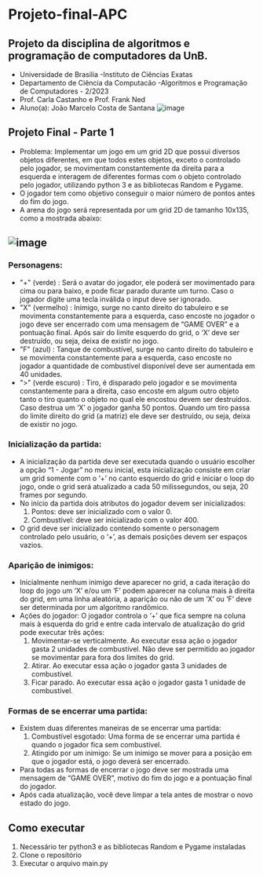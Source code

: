 # Projeto-final-APC

## Projeto da disciplina de algoritmos e programação de computadores da UnB.
* Universidade de Brasilia -Instituto de Ciências Exatas
* Departamento de Ciência da Computacão -Algoritmos e Programação de Computadores - 2/2023
* Prof. Carla Castanho e Prof. Frank Ned
* Aluno(a): João Marcelo Costa de Santana
![image](https://github.com/user-attachments/assets/248da361-9218-46c9-b380-b933a58ae09e)



## Projeto Final - Parte 1
* Problema: Implementar um jogo em um grid 2D que possui diversos objetos diferentes, em que todos estes objetos, exceto o controlado pelo jogador, se movimentam constantemente da direita para a esquerda e interagem de diferentes formas com o objeto controlado pelo jogador, utilizando python 3 e as bibliotecas Random e Pygame.
* O jogador tem como objetivo conseguir o maior número de pontos antes do fim do jogo.
* A arena do jogo será representada por um grid 2D de tamanho 10x135, como a mostrada
abaixo:

![image](https://github.com/user-attachments/assets/ba835ec1-fb7f-4f66-8b5c-3c9094f7bc74)
---
### Personagens:

* "+" (verde) : Será o avatar do jogador, ele poderá ser movimentado para cima ou para baixo, e pode ficar parado durante um turno. Caso o jogador digite uma tecla inválida o input deve ser ignorado.
* "X" (vermelho) : Inimigo, surge no canto direito do tabuleiro e se movimenta constantemente para a esquerda, caso encoste no jogador o jogo deve ser encerrado com uma mensagem de “GAME OVER” e a pontuação final. Após sair do limite esquerdo do grid, o ‘X’ deve ser destruído, ou seja, deixa de existir no jogo.
* "F" (azul) : Tanque de combustível, surge no canto direito do tabuleiro e se movimenta constantemente para a esquerda, caso encoste no jogador a quantidade de combustível disponível deve ser aumentada em 40 unidades.
* ">" (verde escuro) : Tiro, é disparado pelo jogador e se movimenta constantemente para a direita, caso encoste em algum outro objeto tanto o tiro quanto o objeto no qual ele encostou devem ser destruídos. Caso destrua um ‘X’ o jogador ganha 50 pontos. Quando um tiro passa do limite direito do grid (a matriz) ele deve ser destruído, ou seja, deixa de existir no jogo.

### Inicialização da partida:

* A inicialização da partida deve ser executada quando o usuário escolher a opção “1 - Jogar” no menu inicial, esta inicialização consiste em criar um grid somente com o ‘+’ no canto esquerdo do grid e iniciar o loop do jogo, onde o grid será atualizado a cada 50 milissegundos, ou seja, 20 frames por segundo.
* No início da partida dois atributos do jogador devem ser inicializados:
  1. Pontos: deve ser inicializado com o valor 0.
  2. Combustível: deve ser inicializado com o valor 400.
* O grid deve ser inicializado contendo somente o personagem controlado pelo usuário, o ‘+’, as demais posições devem ser espaços vazios.

### Aparição de inimigos:
* Inicialmente nenhum inimigo deve aparecer no grid, a cada iteração do loop do jogo um ‘X’ e/ou um ‘F’ podem aparecer na coluna mais à direita do grid, em uma linha aleatória, a aparição ou não de um ‘X’ ou ‘F’ deve ser determinada por um algoritmo randômico.
* Ações do jogador: O jogador controla o ‘+’ que fica sempre na coluna mais à esquerda do grid e entre cada intervalo de atualização do grid pode executar três ações:
  1. Movimentar-se verticalmente. Ao executar essa ação o jogador gasta 2 unidades de combustível. Não deve ser permitido ao jogador se movimentar para fora dos limites do grid.
  2. Atirar. Ao executar essa ação o jogador gasta 3 unidades de combustível.
  3. Ficar parado. Ao executar essa ação o jogador gasta 1 unidade de combustível.

### Formas de se encerrar uma partida:
* Existem duas diferentes maneiras de se encerrar uma partida:
  1. Combustível esgotado: Uma forma de se encerrar uma partida é quando o jogador fica sem combustível.
  2. Atingido por um inimigo: Se um inimigo se mover para a posição em que o jogador está, o jogo deverá ser encerrado.
* Para todas as formas de encerrar o jogo deve ser mostrada uma mensagem de “GAME OVER”, motivo do fim do jogo e a pontuação final do jogador.
* Após cada atualização, você deve limpar a tela antes de mostrar o novo estado do jogo.

## Como executar
1. Necessário ter python3 e as bibliotecas Random e Pygame instaladas
2. Clone o repositório
3. Executar o arquivo main.py
